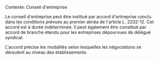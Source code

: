 Contexte: Conseil d'entreprise

Le conseil d'entreprise peut être institué par accord d'entreprise conclu dans les conditions prévues au premier alinéa de l'article L. 2232-12. Cet accord est à durée indéterminée. Il peut également être constitué par accord de branche étendu pour les entreprises dépourvues de délégué syndical.

L'accord précise les modalités selon lesquelles les négociations se déroulent au niveau des établissements.